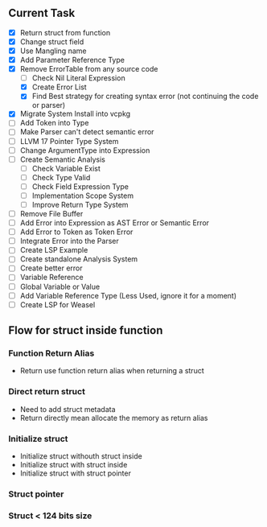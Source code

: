 ## Current Task

- [x] Return struct from function
- [x] Change struct field
- [x] Use Mangling name
- [x] Add Parameter Reference Type
- [x] Remove ErrorTable from any source code
  - [ ] Check Nil Literal Expression
  - [x] Create Error List
  - [x] Find Best strategy for creating syntax error (not continuing the code or parser)
- [x] Migrate System Install into vcpkg
- [ ] Add Token into Type
- [ ] Make Parser can't detect semantic error
- [ ] LLVM 17 Pointer Type System
- [ ] Change ArgumentType into Expression
- [ ] Create Semantic Analysis
  - [ ] Check Variable Exist
  - [ ] Check Type Valid
  - [ ] Check Field Expression Type
  - [ ] Implementation Scope System
  - [ ] Improve Return Type System
- [ ] Remove File Buffer
- [ ] Add Error into Expression as AST Error or Semantic Error
- [ ] Add Error to Token as Token Error
- [ ] Integrate Error into the Parser
- [ ] Create LSP Example
- [ ] Create standalone Analysis System
- [ ] Create better error
- [ ] Variable Reference
- [ ] Global Variable or Value
- [ ] Add Variable Reference Type (Less Used, ignore it for a moment)
- [ ] Create LSP for Weasel

## Flow for struct inside function

### Function Return Alias

- Return use function return alias when returning a struct

### Direct return struct

- Need to add struct metadata
- Return directly mean allocate the memory as return alias

### Initialize struct

- Initialize struct withouth struct inside
- Initialize struct with struct inside
- Initialize struct with struct pointer

### Struct pointer

### Struct < 124 bits size

